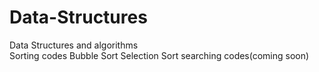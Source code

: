 # Data-Structures
Data Structures and algorithms  
Sorting codes 
  Bubble Sort
  Selection Sort
searching codes(coming soon)

